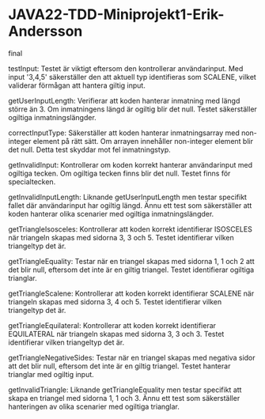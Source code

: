 # JAVA22-TDD-Miniprojekt1-Erik-Andersson
final

testInput: 
Testet är viktigt eftersom den kontrollerar användarinput. Med input '3,4,5' säkerställer den att aktuell typ identifieras som SCALENE, vilket validerar förmågan att hantera giltig input.

getUserInputLength: 
Verifierar att koden hanterar inmatning med längd större än 3. Om inmatningens längd är ogiltig blir det null. Testet säkerställer ogiltiga inmatningslängder.

correctInputType: 
Säkerställer att koden hanterar inmatningsarray med non-integer element på rätt sätt. Om arrayen innehåller non-integer element blir det null. Detta test skyddar mot fel inmatningstyp.

getInvalidInput: 
Kontrollerar om koden korrekt hanterar användarinput med ogiltiga tecken. Om ogiltiga tecken finns blir det null. Testet finns för specialtecken.

getInvalidInputLength: 
Liknande getUserInputLength men testar specifikt fallet där användarinput har ogiltig längd. Ännu ett test som säkerställer att koden hanterar olika scenarier med ogiltiga inmatningslängder.

getTriangleIsosceles: 
Kontrollerar att koden korrekt identifierar ISOSCELES när triangeln skapas med sidorna 3, 3 och 5. Testet identifierar vilken triangeltyp det är.

getTriangleEquality: 
Testar när en triangel skapas med sidorna 1, 1 och 2 att det blir null, eftersom det inte är en giltig triangel. Testet identifierar ogiltiga trianglar.

getTriangleScalene: 
Kontrollerar att koden korrekt identifierar SCALENE när triangeln skapas med sidorna 3, 4 och 5. Testet identifierar vilken triangeltyp det är.

getTriangleEquilateral: 
Kontrollerar att koden korrekt identifierar EQUILATERAL när triangeln skapas med sidorna 3, 3 och 3. Testet identifierar vilken triangeltyp det är.

getTriangleNegativeSides: 
Testar när en triangel skapas med negativa sidor att det blir null, eftersom det inte är en giltig triangel. Testet hanterar trianglar med ogiltig input.

getInvalidTriangle: 
Liknande getTriangleEquality men testar specifikt att skapa en triangel med sidorna 1, 1 och 3. Ännu ett test som säkerställer hanteringen av olika scenarier med ogiltiga trianglar.
